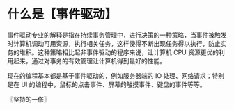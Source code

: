 # 什么是【事件驱动】
事件驱动专业的解释是指在持续事务管理中，进行决策的一种策略，当事件被触发时计算机调动可用资源，执行相关任务，这样使得不断出现任务得以执行，防止实务的堆积。这种策略相比起非事件驱动的程序来说，让计算机 CPU 资源更优的利用起来，通过对事务的有效管理让计算机得到最好的性能。

现在的编程基本都是基于事件驱动的，例如服务器端的 IO 处理、网络请求；特别是在 UI 的编程中，鼠标的点击事件、屏幕的触摸事件、键盘的事件等等。

〖坚持的一俢〗